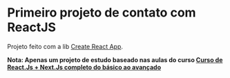 # Primeiro projeto de contato com ReactJS

Projeto feito com a lib [Create React App](https://github.com/facebook/create-react-app).

**Nota: Apenas um projeto de estudo baseado nas aulas do curso [Curso de React.Js + Next.Js completo do básico ao avançado](https://www.udemy.com/course/curso-de-reactjs-nextjs-completo-do-basico-ao-avancado)**
